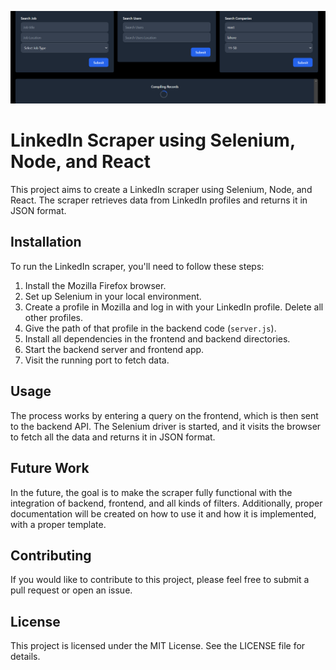 ![alt text](./linked.png)

# LinkedIn Scraper using Selenium, Node, and React

This project aims to create a LinkedIn scraper using Selenium, Node, and React. The scraper retrieves data from LinkedIn profiles and returns it in JSON format.

## Installation

To run the LinkedIn scraper, you'll need to follow these steps:

1. Install the Mozilla Firefox browser.
2. Set up Selenium in your local environment.
3. Create a profile in Mozilla and log in with your LinkedIn profile. Delete all other profiles.
4. Give the path of that profile in the backend code (`server.js`).
5. Install all dependencies in the frontend and backend directories.
6. Start the backend server and frontend app.
7. Visit the running port to fetch data.

## Usage

The process works by entering a query on the frontend, which is then sent to the backend API. The Selenium driver is started, and it visits the browser to fetch all the data and returns it in JSON format.

## Future Work

In the future, the goal is to make the scraper fully functional with the integration of backend, frontend, and all kinds of filters. Additionally, proper documentation will be created on how to use it and how it is implemented, with a proper template.

## Contributing

If you would like to contribute to this project, please feel free to submit a pull request or open an issue.

## License

This project is licensed under the MIT License. See the LICENSE file for details.

